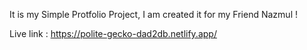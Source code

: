 
 It is my Simple Protfolio Project, I am created it for my Friend Nazmul !

  Live link : https://polite-gecko-dad2db.netlify.app/ 
